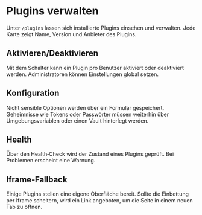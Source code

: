 # Plugins verwalten

Unter `/plugins` lassen sich installierte Plugins einsehen und verwalten. Jede Karte zeigt Name, Version und Anbieter des Plugins.

## Aktivieren/Deaktivieren

Mit dem Schalter kann ein Plugin pro Benutzer aktiviert oder deaktiviert werden. Administratoren können Einstellungen global setzen.

## Konfiguration

Nicht sensible Optionen werden über ein Formular gespeichert. Geheimnisse wie Tokens oder Passwörter müssen weiterhin über Umgebungsvariablen oder einen Vault hinterlegt werden.

## Health

Über den Health‑Check wird der Zustand eines Plugins geprüft. Bei Problemen erscheint eine Warnung.

## Iframe‑Fallback

Einige Plugins stellen eine eigene Oberfläche bereit. Sollte die Einbettung per Iframe scheitern, wird ein Link angeboten, um die Seite in einem neuen Tab zu öffnen.
